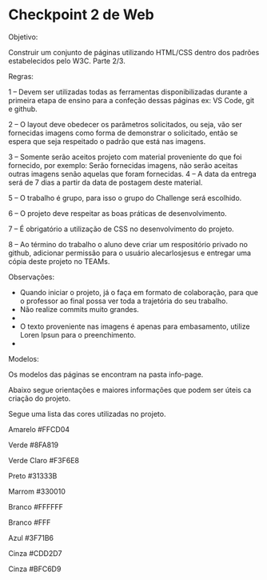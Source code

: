 # Checkpoint 2 de Web

Objetivo:

Construir um conjunto de páginas utilizando HTML/CSS dentro dos padrões estabelecidos pelo W3C.
Parte 2/3.

Regras:

1 – Devem ser utilizadas todas as ferramentas disponibilizadas durante a primeira etapa de ensino para a confeção dessas páginas ex: VS Code, git e github.

2 – O layout deve obedecer os parâmetros solicitados, ou seja, vão ser fornecidas imagens como forma de demonstrar o solicitado, então se espera que seja respeitado o padrão que está nas imagens.

3 – Somente serão aceitos projeto com material proveniente do que foi fornecido, por exemplo: Serão fornecidas imagens, não serão aceitas outras imagens senão aquelas que foram fornecidas. 4 – A data da entrega será de 7 dias a partir da data de postagem deste material.

5 – O trabalho é grupo, para isso o grupo do Challenge será escolhido.

6 – O projeto deve respeitar as boas práticas de desenvolvimento.

7 – É obrigatório a utilização de CSS no desenvolvimento do projeto.

8 – Ao término do trabalho o aluno deve criar um respositório privado no github, adicionar permissão para o usuário alecarlosjesus e entregar uma cópia deste projeto no TEAMs.

Observações:

- Quando iniciar o projeto, já o faça em formato de colaboração, para que o professor ao final possa ver toda a trajetória do seu trabalho.
- Não realize commits muito grandes.
- 
- O texto proveniente nas imagens é apenas para embasamento, utilize Loren Ipsun para o preenchimento.
- 
Modelos:

Os modelos das páginas se encontram na pasta info-page.

Abaixo segue orientações e maiores informações que podem ser úteis ca criação do projeto.

Segue uma lista das cores utilizadas no projeto.

Amarelo
#FFCD04

Verde
#8FA819

Verde Claro
#F3F6E8

Preto
#31333B

Marrom
#330010

Branco
#FFFFFF

Branco
#FFF

Azul
#3F71B6

Cinza
#CDD2D7

Cinza
#BFC6D9

